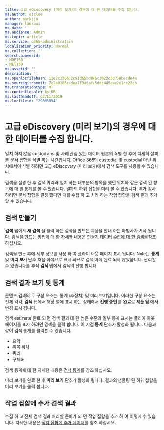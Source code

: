 ```yaml
---
title: 고급 eDiscovery (미리 보기)의 경우에 대 한 데이터를 수집 합니다.
ms.author: esclee
author: markjjo
manager: laurawi
ms.date: ''
ms.audience: Admin
ms.topic: article
ms.service: o365-administration
localization_priority: Normal
ms.collection: ''
search.appverid:
- MOE150
- MET150
ms.assetid: ''
description: ''
ms.openlocfilehash: 11e2c336512c91d65bd046c3022d5375ebecde4a
ms.sourcegitcommit: 7e2a0185cadea7f3a6afc5ddc445eac2e1ce22eb
ms.translationtype: MT
ms.contentlocale: ko-KR
ms.lasthandoff: 02/11/2019
ms.locfileid: "29695054"
---
```

# <a name="collect-data-for-a-case-in-advanced-ediscovery-preview"></a>고급 eDiscovery (미리 보기)의 경우에 대 한 데이터를 수집 합니다.

일치 하지 않음 custodians 및 사례 관심 있는 데이터 원본의 식별 한 후에 자세히 살펴볼 문서 집합을 식별 하는 시간입니다. Office 365의 custodial 및 custodial 아닌 위치에서이 식별 하려면 고급 eDiscovery (미리 보기)에서 검색 도구를 사용할 수 있습니다.

검색을 실행 한 후 검색 쿼리와 일치 하는 대부분의 항목을 했던 위치와 같은 검색 된 항목에 대 한 통계를 볼 수 있습니다. 결과의 하위 집합을 미리 볼 수 있습니다. 추가 검사 하려면 문서 집합을 결정 했다면 때를 수집 하 고 처리 하는 작업 집합을 검색 결과 추가할 수 있습니다.

## <a name="create-a-search"></a>검색 만들기

**검색** 탭에서 **새 검색** 을 클릭 하는 검색을 만드는 과정을 안내 하는 마법사가 시작 됩니다. 검색을 만드는 방법에 대 한 자세한 내용은 [만들기 데이터 수집에 대 한 검색을](create-search-to-collect-data.md)참조 하십시오.

검색을 만든 후에 세부 정보를 사용 하 여 플라이 아웃 페이지 표시 됩니다. Note는 **통계** 및 **미리 보기** 단추 처음 회색으로 표시 되므로 검색 아직 완료 되지 않았습니다. 관리할 수 있습니다를 추적 **검색** 탭에서 검색의 진행 합니다.

## <a name="view-search-results-and-statistics"></a>검색 결과 보기 및 통계
콘텐츠 검색의 두 구성 요소는: 통계 (추정치) 및 미리 보기입니다. 이러한 구성 요소는 전체 각각, **검색** 탭에서 해당 열에 표시 하는 상태에서 **진행 중인** 를 **완료**로 **제출 됨** 에서 변경 표시 됩니다.

검색 estimate 완료 되 면 검색 결과 대 한 높은 수준의 일부 통계 표시는 플라이 아웃 페이지를 표시 하려면 검색을 클릭 합니다. 이 시점 **통계** 단추가 활성화 됩니다. 다음과 같이 검색 통계를 클릭할 수 있습니다.

- 요약
- 위쪽 위치
- 쿼리
- 구체화

검색 통계에 대 한 자세한 내용은 [검색 통계](search-statistics.md)를 참조 하십시오.

미리 보기를 완료 한 후 **미리 보기** 단추가 활성화 됩니다. 결과의 샘플링 된 하위 집합을 미리 보기를 클릭 합니다.

## <a name="adding-search-results-to-a-working-set"></a>작업 집합에 추가 검색 결과

수집 하 고 전체 검색 결과 처리할 준비가 되 면 작업 집합을 추가 하 여 이렇게 수 있습니다. 자세한 내용은 [작업 집합에 추가 데이터](add-data-to-working-set.md)를 참조 하십시오. 